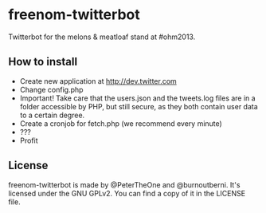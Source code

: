 freenom-twitterbot
==================

Twitterbot for the melons &amp; meatloaf stand at #ohm2013.

How to install
--------------

* Create new application at http://dev.twitter.com
* Change config.php
* Important! Take care that the users.json and the tweets.log files are in a folder accessible by PHP, but still secure, as they both contain user data to a certain degree.
* Create a cronjob for fetch.php (we recommend every minute)
* ???
* Profit

License
-------

freenom-twitterbot is made by @PeterTheOne and @burnoutberni.
It's licensed under the GNU GPLv2. You can find a copy of it in the LICENSE file.
